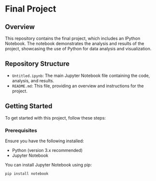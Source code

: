 # Final Project

## Overview

This repository contains the final project, which includes an IPython Notebook. The notebook demonstrates the analysis and results of the project, showcasing the use of Python for data analysis and visualization.

## Repository Structure

- `Untitled.ipynb`: The main Jupyter Notebook file containing the code, analysis, and results.
- `README.md`: This file, providing an overview and instructions for the project.

## Getting Started

To get started with this project, follow these steps:

### Prerequisites

Ensure you have the following installed:

- Python (version 3.x recommended)
- Jupyter Notebook

You can install Jupyter Notebook using pip:

```bash
pip install notebook
